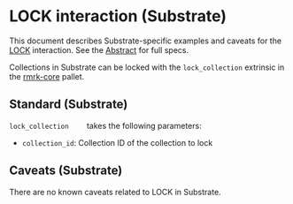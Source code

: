 # LOCK interaction (Substrate)

This document describes Substrate-specific examples and caveats for the [LOCK](../../abstract/interactions/lock.md) interaction.  See the [Abstract](../../abstract/interactions/lock.md) for full specs.

Collections in Substrate can be locked with the `lock_collection` extrinsic in the [rmrk-core](https://github.com/rmrk-team/rmrk-substrate/blob/main/pallets/rmrk-core/src/lib.rs) pallet.

## Standard (Substrate)
`lock_collection    ` takes the following parameters:
- `collection_id`: Collection ID of the collection to lock

## Caveats (Substrate)
There are no known caveats related to LOCK in Substrate.
